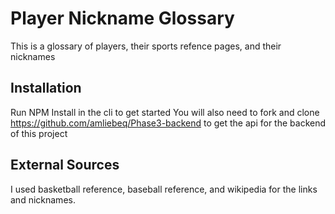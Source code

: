 # Player Nickname Glossary

This is a glossary of players, their sports refence pages, and their nicknames

## Installation

Run NPM Install in the cli to get started
You will also need to fork and clone https://github.com/amliebeq/Phase3-backend to get the api for the backend of this project

## External Sources

I used basketball reference, baseball reference, and wikipedia for the links and nicknames.
